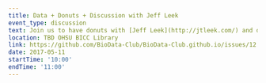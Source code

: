 ```yaml
---
title: Data + Donuts + Discussion with Jeff Leek
event_type: discussion
text: Join us to have donuts with [Jeff Leek](http://jtleek.com/) and discuss his book [How to be a Modern Scientist](https://leanpub.com/modernscientist).
location: TBD OHSU BICC Library
link: https://github.com/BioData-Club/BioData-Club.github.io/issues/12
date: 2017-05-11
startTime: '10:00'
endTime: '11:00'
---
```


